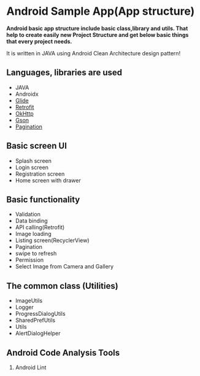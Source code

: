 # Android Sample App(App structure)

**Android basic app structure include basic class,library and utils.
That help to create easily new Project Structure and get below basic things that every project needs.**

It is written in JAVA using Android Clean Architecture design pattern!

## Languages, libraries are used

* JAVA
* Androidx
* [Glide](https://github.com/bumptech/glide)
* [Retrofit](http://square.github.io/retrofit/)
* [OkHttp](http://square.github.io/okhttp/)
* [Gson](https://github.com/google/gson)
* [Pagination](https://developer.android.com/topic/libraries/architecture/paging)


## Basic screen UI
*  Splash screen
*  Login screen
*  Registration screen
*  Home screen with drawer

## Basic functionality
*  Validation
*  Data binding
*  API calling(Retrofit)
*  Image loading
*  Listing screen(RecyclerView)
*  Pagination
*  swipe to refresh
*  Permission
*  Select Image from Camera and Gallery

## The common class (Utilities)
*  ImageUtils
*  Logger
*  ProgressDialogUtils
*  SharedPrefUtils
*  Utils
*  AlertDialogHelper


##  Android Code Analysis Tools
1. Android Lint













